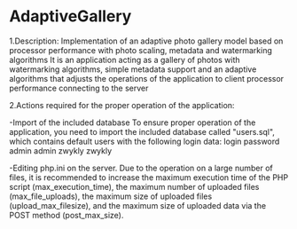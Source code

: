 # AdaptiveGallery
1.Description:
Implementation of an adaptive photo gallery model based on processor performance with photo scaling, metadata and watermarking algorithms
It is an application acting as a gallery of photos with watermarking algorithms, simple metadata support and an adaptive algorithms
that adjusts the operations of the application to client processor performance connecting to the server

2.Actions required for the proper operation of the application:

-Import of the included database
To ensure proper operation of the application, you need to import the included database called "users.sql", which contains default users with the following login data:
login password
admin admin
zwykly zwykly

-Editing php.ini on the server.
Due to the operation on a large number of files, it is recommended to increase the maximum execution time of the PHP script (max_execution_time),
the maximum number of uploaded files (max_file_uploads), the maximum size of uploaded files (upload_max_filesize),
and the maximum size of uploaded data via the POST method (post_max_size).

